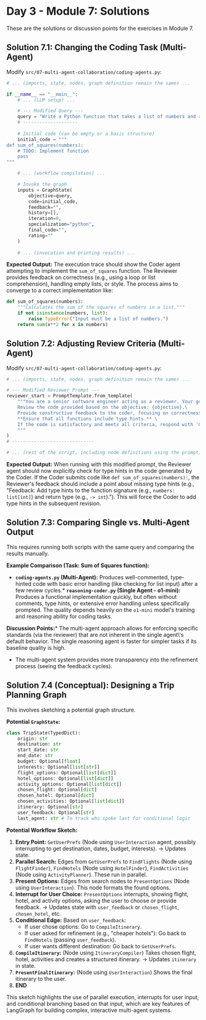 # Day 3 - Module 7: Solutions

These are the solutions or discussion points for the exercises in Module 7.

## Solution 7.1: Changing the Coding Task (Multi-Agent)

Modify `src/07-multi-agent-collaboration/coding-agents.py`:

```python
# ... (imports, state, nodes, graph definition remain the same) ...

if __name__ == "__main__":
    # ... (LLM setup) ...

    # --- Modified Query --- 
    query = "Write a Python function that takes a list of numbers and returns the sum of squares."
    # --------------------
    
    # Initial code (can be empty or a basic structure)
    initial_code = """
def sum_of_squares(numbers):
    # TODO: Implement function
    pass
"""

    # ... (workflow compilation) ...

    # Invoke the graph
    inputs = GraphState(
        objective=query,
        code=initial_code,
        feedback="",
        history=[],
        iteration=0,
        specialization="python",
        final_code="",
        rating=""
    )
    
    # ... (invocation and printing results) ...
```

**Expected Output:**
The execution trace should show the Coder agent attempting to implement the `sum_of_squares` function. The Reviewer provides feedback on correctness (e.g., using a loop or list comprehension), handling empty lists, or style. The process aims to converge to a correct implementation like:

```python
def sum_of_squares(numbers):
    """Calculates the sum of the squares of numbers in a list."""
    if not isinstance(numbers, list):
        raise TypeError("Input must be a list of numbers.")
    return sum(x**2 for x in numbers)
```

## Solution 7.2: Adjusting Review Criteria (Multi-Agent)

Modify `src/07-multi-agent-collaboration/coding-agents.py`:

```python
# ... (imports, state, nodes, graph definition remain the same) ...

# --- Modified Reviewer Prompt --- 
reviewer_start = PromptTemplate.from_template(
    """You are a senior software engineer acting as a reviewer. Your goal is to ensure the code is production-ready.\
    Review the code provided based on the objective: {objective}.\
    Provide constructive feedback to the coder, focusing on correctness, style (PEP8), efficiency, and potential bugs.\
    **Ensure that all functions include type hints.** \
    If the code is satisfactory and meets all criteria, respond with 'Code approved'. Otherwise, provide specific feedback for improvement."
    """
)
# ------------------------------

# ... (rest of the script, including node definitions using the prompt) ...
```

**Expected Output:**
When running with this modified prompt, the Reviewer agent should now explicitly check for type hints in the code generated by the Coder. If the Coder submits code like `def sum_of_squares(numbers):`, the Reviewer's feedback should include a point about missing type hints (e.g., "Feedback: Add type hints to the function signature (e.g., `numbers: list[int]`) and return type (e.g., `-> int`)."). This will force the Coder to add type hints in the subsequent revision.

## Solution 7.3: Comparing Single vs. Multi-Agent Output

This requires running both scripts with the same query and comparing the results manually.

**Example Comparison (Task: Sum of Squares function):**

*   **`coding-agents.py` (Multi-Agent):** Produces well-commented, type-hinted code with basic error handling (like checking for list input) after a few review cycles.*   **`reasoning-coder.py` (Single Agent - o1-mini):** Produces a functional implementation quickly, but often without comments, type hints, or extensive error handling unless specifically prompted. The quality depends heavily on the `o1-mini` model\'s training and reasoning ability for coding tasks.

**Discussion Points:***   The multi-agent approach allows for enforcing specific standards (via the reviewer) that are not inherent in the single agent\\\'s default behavior. The single reasoning agent is faster for simpler tasks if its baseline quality is high.
*   The multi-agent system provides more transparency into the refinement process (seeing the feedback cycles).

## Solution 7.4 (Conceptual): Designing a Trip Planning Graph

This involves sketching a potential graph structure.

**Potential `GraphState`:**

```python
class TripState(TypedDict):
    origin: str
    destination: str
    start_date: str
    end_date: str
    budget: Optional[float]
    interests: Optional[list[str]]
    flight_options: Optional[list[dict]]
    hotel_options: Optional[list[dict]]
    activity_options: Optional[list[dict]]
    chosen_flight: Optional[dict]
    chosen_hotel: Optional[dict]
    chosen_activities: Optional[list[dict]]
    itinerary: Optional[str]
    user_feedback: Optional[str]
    last_agent: str # To track who spoke last for conditional logic
```

**Potential Workflow Sketch:**

1.  **Entry Point:** `GetUserPrefs` (Node using `UserInteraction` agent, possibly interrupting to get destination, dates, budget, interests). -> Updates state.
2.  **Parallel Search:** Edges from `GetUserPrefs` to `FindFlights` (Node using `FlightFinder`), `FindHotels` (Node using `HotelFinder`), `FindActivities` (Node using `ActivityPlanner`). These run in parallel.
3.  **Present Options:** Edges from search nodes to `PresentOptions` (Node using `UserInteraction`). This node formats the found options.
4.  **Interrupt for User Choice:** `PresentOptions` interrupts, showing flight, hotel, and activity options, asking the user to choose or provide feedback. -> Updates state with `user_feedback` or `chosen_flight`, `chosen_hotel`, etc.
5.  **Conditional Edge:** Based on `user_feedback`:
    *   If user chose options: Go to `CompileItinerary`.
    *   If user asked for refinement (e.g., "cheaper hotels"): Go back to `FindHotels` (passing `user_feedback`).
    *   If user wants different destination: Go back to `GetUserPrefs`.
6.  **`CompileItinerary`:** (Node using `ItineraryCompiler`) Takes chosen flight, hotel, activities and creates a structured itinerary. -> Updates `itinerary` in state.
7.  **`PresentFinalItinerary`:** (Node using `UserInteraction`) Shows the final itinerary to the user.
8.  **END**

This sketch highlights the use of parallel execution, interrupts for user input, and conditional branching based on that input, which are key features of LangGraph for building complex, interactive multi-agent systems.
